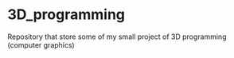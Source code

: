# 3D_programming
Repository that store some of my small project of 3D programming (computer graphics)
